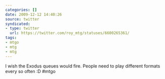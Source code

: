 ```yaml
---
categories: []
date: 2009-12-12 14:40:26
source: twitter
syndicated:
- type: twitter
  url: https://twitter.com/roy_mtg/statuses/6600265361/
tags:
- mtgo
- mtg
- mtg
---
```


I wish the Exodus queues would fire. People need to play different formats every so often :D #mtgo